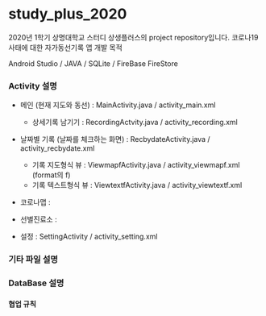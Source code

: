 # study_plus_2020
2020년 1학기 상명대학교 스터디 상생플러스의 project repository입니다.
코로나19 사태에 대한 자가동선기록 앱 개발 목적

Android Studio / JAVA / SQLite / FireBase FireStore


### Activity 설명

* 메인 (현재 지도와 동선) : MainActivity.java / activity_main.xml
  * 상세기록 남기기 : RecordingActvity.java / activity_recording.xml

* 날짜별 기록 (날짜를 체크하는 화면)  : RecbydateActivity.java / activity_recbydate.xml
  * 기록 지도형식 뷰 : ViewmapfActivity.java / activity_viewmapf.xml     (format의 f)
  * 기록 텍스트형식 뷰 : ViewtextfActivity.java / activity_viewtextf.xml

* 코로나맵 : 

* 선별진료소 : 

* 설정 : SettingActivity / activity_setting.xml

### 기타 파일 설명


### DataBase 설명


#### 협업 규칙
